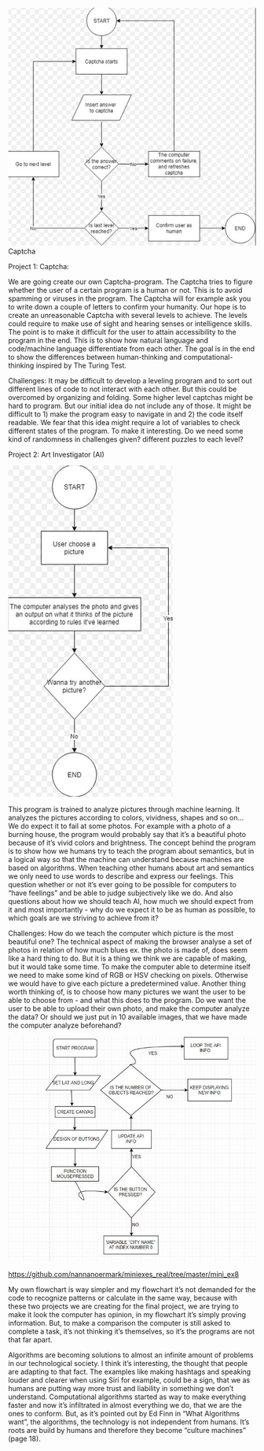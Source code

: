 
![Screenshot](https://github.com/nannanoermark/miniexes_real/blob/master/mini_ex_9/captctha.JPG)
Captcha


Project 1: Captcha:


We are going create our own Captcha-program. The Captcha tries to figure whether the user of a certain program is a human or not. This is to avoid spamming or viruses in the program. The Captcha will for example ask you to write down a couple of letters to confirm your humanity. Our hope is to create an unreasonable Captcha with several levels to achieve. The levels could require to make use of sight and hearing senses or intelligence skills. The point is to make it difficult for the user to attain accessibility to the program in the end. This is to show how natural language and code/machine language differentiate from each other. The goal is in the end to show the differences between human-thinking and computational-thinking inspired by The Turing Test.

Challenges: 
It may be difficult to develop a leveling program and to sort out different lines of code to not interact with each other. But this could be overcomed by organizing and folding.
Some higher level captchas might be hard to program. But our initial idea do not include any of those.
It might be difficult to 1) make the program easy to navigate in and 2) the code itself readable. We fear that this idea might require a lot of variables to check different states of the program.
To make it interesting. Do we need some kind of randomness in challenges given? different puzzles to each level? 


Project 2: Art Investigator (AI)


![Screenshot](https://github.com/nannanoermark/miniexes_real/blob/master/mini_ex_9/analyzer.JPG)


This program is trained to analyze pictures through machine learning. It analyzes the pictures according to colors, vividness, shapes and so on… We do expect it to fail at some photos. For example with a photo of a burning house, the program would probably say that it’s a beautiful photo because of it’s vivid colors and brightness. 
The concept behind the program is to show how we humans try to teach the program about semantics, but in a logical way so that the machine can understand because machines are based on algorithms. When teaching other humans about art and semantics we only need to use words to describe and express our feelings. This question whether or not it’s ever going to be possible for computers to “have feelings” and be able to judge subjectively like we do. And also questions about how we should teach AI, how much we should expect from it and most importantly - why do we expect it to be as human as possible, to which goals are we striving to achieve from it?



Challenges:
How do we teach the computer which picture is the most beautiful one? 
The technical aspect of making the browser analyse a set of photos in relation of how much blues ex. the photo is made of, does seem like a hard thing to do. But it is a thing we think we are capable of making, but it would take some time. To make the computer able to determine itself we need to make some kind of RGB or HSV checking on pixels. Otherwise we would have to give each picture a predetermined value.
Another thing worth thinking of, is to choose how many pictures we want the user to be able to choose from - and what this does to the program.
Do we want the user to be able to upload their own photo, and make the computer analyze the data? Or should we just put in 10 available images, that we have made the computer analyze beforehand? 


![Screenshot](https://github.com/nannanoermark/miniexes_real/blob/master/mini_ex_9/FLOWCHART.JPG)

https://github.com/nannanoermark/miniexes_real/tree/master/mini_ex8

My own flowchart is way simpler and my flowchart it’s not demanded for the code to recognize patterns or calculate in the same way, because with these two projects we are creating for the final project, we are trying to make it look the computer has opinion, in my flowchart it’s simply proving information. But, to make a comparison the computer is still asked to complete a task, it’s not thinking it’s themselves, so it’s the programs are not that far apart. 

Algorithms are becoming solutions to almost an infinite amount of problems in our technological society. I think it’s interesting, the thought that people are adapting to that fact. The examples like making hashtags and speaking louder and clearer when using Siri for example, could be a sign, that we as humans are putting way more trust and liability in something we don’t understand. Computational algorithms started as way to make everything faster and now it’s infiltrated in almost everything we do, that we are the ones to conform. But, as it’s pointed out by Ed Finn in “What Algorithms want”, the algorithms, the technology is not independent from humans. It’s roots are build by humans and therefore they become “culture machines” (page 18).
